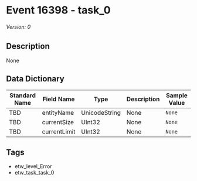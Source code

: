 # Event 16398 - task_0
###### Version: 0

## Description
None

## Data Dictionary
|Standard Name|Field Name|Type|Description|Sample Value|
|---|---|---|---|---|
|TBD|entityName|UnicodeString|None|`None`|
|TBD|currentSize|UInt32|None|`None`|
|TBD|currentLimit|UInt32|None|`None`|

## Tags
* etw_level_Error
* etw_task_task_0